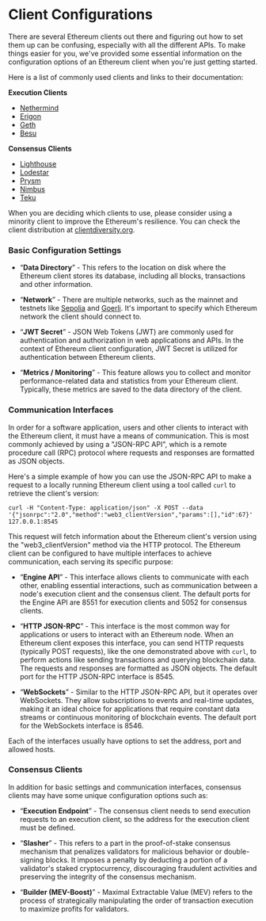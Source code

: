 # Client Configurations

There are several Ethereum clients out there and figuring out how to set them up can be confusing, especially with all the different APIs. To make things easier for you, we've provided some essential information on the configuration options of an Ethereum client when you're just getting started.

Here is a list of commonly used clients and links to their documentation:

**Execution Clients**
- [Nethermind](https://docs.nethermind.io/nethermind/ethereum-client/configuration)
- [Erigon](https://erigon.gitbook.io/erigon/advanced-usage/command-line-options)
- [Geth](https://geth.ethereum.org/docs/fundamentals/command-line-options)
- [Besu](https://besu.hyperledger.org/stable/public-networks/reference/cli/options)

**Consensus Clients**
- [Lighthouse](https://lighthouse-book.sigmaprime.io/)
- [Lodestar](https://chainsafe.github.io/lodestar/reference/cli/)
- [Prysm](https://docs.prylabs.network/docs/prysm-usage/parameters)
- [Nimbus](https://nimbus.guide/options.html)
- [Teku](https://docs.teku.consensys.net/reference/cli)

When you are deciding which clients to use, please consider using a minority client to improve the Ethereum's resilience. You can check the client distribution at [clientdiversity.org](https://clientdiversity.org/#distribution).

### Basic Configuration Settings

- “**Data Directory**” - This refers to the location on disk where the Ethereum client stores its database, including all blocks, transactions and other information.

- “**Network**” - There are multiple networks, such as the mainnet and testnets like [Sepolia](https://sepolia.dev/) and [Goerli](https://goerli.net/). It's important to specify which Ethereum network the client should connect to.

- “**JWT Secret**” - JSON Web Tokens (JWT) are commonly used for authentication and authorization in web applications and APIs. In the context of Ethereum client configuration, JWT Secret is utilized for authentication between Ethereum clients.

- “**Metrics / Monitoring**” - This feature allows you to collect and monitor performance-related data and statistics from your Ethereum client. Typically, these metrics are saved to the data directory of the client.

### Communication Interfaces

In order for a software application, users and other clients to interact with the Ethereum client, it must have a means of communication. This is most commonly achieved by using a "JSON-RPC API", which is a remote procedure call (RPC) protocol where requests and responses are formatted as JSON objects.

Here's a simple example of how you can use the JSON-RPC API to make a request to a locally running Ethereum client using a tool called `curl` to retrieve the client's version:

```
curl -H "Content-Type: application/json" -X POST --data '{"jsonrpc":"2.0","method":"web3_clientVersion","params":[],"id":67}' 127.0.0.1:8545
```

This request will fetch information about the Ethereum client's version using the "web3_clientVersion" method via the HTTP protocol. The Ethereum client can be configured to have multiple interfaces to achieve communication, each serving its specific purpose:

- “**Engine API**” - This interface allows clients to communicate with each other, enabling essential interactions, such as communication between a node's execution client and the consensus client. The default ports for the Engine API are 8551 for execution clients and 5052 for consensus clients.

- “**HTTP JSON-RPC**” - This interface is the most common way for applications or users to interact with an Ethereum node. When an Ethereum client exposes this interface, you can send HTTP requests (typically POST requests), like the one demonstrated above with `curl`, to perform actions like sending transactions and querying blockchain data. The requests and responses are formatted as JSON objects. The default port for the HTTP JSON-RPC interface is 8545.

- “**WebSockets**” - Similar to the HTTP JSON-RPC API, but it operates over WebSockets. They allow subscriptions to events and real-time updates, making it an ideal choice for applications that require constant data streams or continuous monitoring of blockchain events. The default port for the WebSockets interface is 8546.

Each of the interfaces usually have options to set the address, port and allowed hosts.

### Consensus Clients

In addition for basic settings and communication interfaces, consensus clients may have some unique configuration options such as:

- “**Execution Endpoint**” - The consensus client needs to send execution requests to an execution client, so the address for the execution client must be defined.

- “**Slasher**” -  This refers to a part in the proof-of-stake consensus mechanism that penalizes validators for malicious behavior or double-signing blocks. It imposes a penalty by deducting a portion of a validator's staked cryptocurrency, discouraging fraudulent activities and preserving the integrity of the consensus mechanism.

- “**Builder (MEV-Boost)**” - Maximal Extractable Value (MEV) refers to the process of strategically manipulating the order of transaction execution to maximize profits for validators. 
